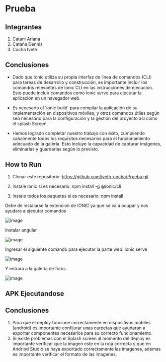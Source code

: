 # Prueba 
## Integrantes
1. Catani Ariana
2. Cataña Dennis
3. Cocha Iveth

## Conclusiones

- Dado que Ionic utiliza su propia interfaz de línea de comandos (CLI) para tareas de desarrollo y construcción, es importante incluir los comandos relevantes de Ionic CLI en las instrucciones de ejecución. Esto puede incluir comandos como ionic serve para ejecutar la aplicación en un navegador web.

- Es necesario el 'ionic build' para compilar la aplicación de su implementación en dispositivos móviles, y otros comandos útiles según sea necesario para la configuración y la gestión del proyecto asi como el splash Screen.

- Hemos logrado completar nuestro trabajo con éxito, cumpliendo cabalmente todos los requisitos necesarios para el funcionamiento adecuado de la galería. Esto incluye la capacidad de capturar imágenes, eliminarlas y guardarlas según lo previsto.
  
## **How to Run**

1. Clonar este repositorio: https://github.com/iveth-cocha/Prueba.git 

2. Instale Ionic si es necesario: npm install -g @ionic/cli

3. Instale todos los paquetes si es necesario: npm install

Debe de instalarse la extencion de IONIC ya que se va a ocupar y nos ayudara a ejecutar comandos

![image](https://github.com/iveth-cocha/Prueba/assets/134402331/7c47fadd-b3a5-415b-8252-4cd18813deb3)

Instalar angular 

![image](https://github.com/iveth-cocha/Prueba/assets/134402331/e49e8a85-03f9-477a-9218-9119e45ef9c4)

Ingresar el siguiente comando para ejecutar la parte web: ionic serve

![image](https://github.com/iveth-cocha/Prueba/assets/134402331/c540d1c5-5b03-48f7-8a44-c2315319ba6b)

Y entrara a la galeria de fotos

![image](https://github.com/iveth-cocha/Prueba/assets/134402331/a3f8eca1-e010-4783-b682-d69fa04bc203)


## **APK Ejecutandose**

## **Conclusiones**
1. Para que el deploy funcione correctamente en dispositivos mobiles (android) es importante confijurar unas carpetas que ayudaran a exportar componentes necesarios para su correcto funcionamiento.
2. Si existe problemas con el Splash screen al momento del deploy es importante verificar que la imagen este en la ruta correcta y que en Andriod Studio se haya exportado correctamente las imagenes, ademas es importante verificar el formato de las imagenes.  

